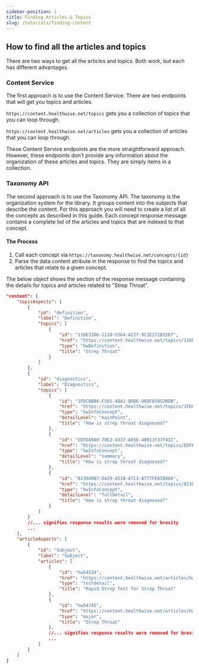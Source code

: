 ```yaml
---
sidebar-position: 1
title: Finding Articles & Topics
slug: /tutorials/finding-content
---
```


## How to find all the articles and topics
There are two ways to get all the articles and topics. Both work, but each has different advantages.

### Content Service
The first approach is to use the Content Service. There are two endpoints that will get you topics and articles.

`https://content.healthwise.net/topics` gets you a collection of topics that you can loop through.

`https://content.healthwise.net/articles` gets you a collection of articles that you can loop through.

These Content Service endpoints are the more straightforward approach. However, these endpoints don't provide any information about the organization of these articles and topics. They are simply items in a collection.

### Taxonomy API
The second approach is to use the Taxonomy API. The taxonomy is the organization system for the library. It groups content into the subjects that describe the content. For this approach you will need to create a list of all the concepts as described in this guide. Each concept response message contains a complete list of the articles and topics that are indexed to that concept.

#### The Process
1. Call each concept via `https://taxonomy.healthwise.net/concepts/{id}`
2. Parse the data.content atribute in the response to find the topics and articles that relate to a given concept.

The below object shows the section of the response message containing the details for topics and articles related to "Strep Throat".

```json
"content": {
    "topicAspects": [
        {
            "id": "definition",
            "label": "Definition",
            "topics": [
                {
                    "id": "116E31D6-1210-5364-A227-9C2E272B15B7",
                    "href": "https://content.healthwise.net/topics/116E31D6-1210-5364-A227-9C2E272B15B7",
                    "type": "hwDefinition",
                    "title": "Strep Throat"
                }
            ]
        },
        {
            "id": "diagnostics",
            "label": "Diagnostics",
            "topics": [
                {
                    "id": "1FDC0BB6-F565-4DA1-9DDE-909F85952BDB",
                    "href": "https://content.healthwise.net/topics/1FDC0BB6-F565-4DA1-9DDE-909F85952BDB",
                    "type": "hwInfoConcept",
                    "detailLevel": "mainPoint",
                    "title": "How is strep throat diagnosed?"
                },
                {
                    "id": "EDFEA9A0-70E2-4337-A05E-40011F37F41C",
                    "href": "https://content.healthwise.net/topics/EDFEA9A0-70E2-4337-A05E-40011F37F41C",
                    "type": "hwInfoConcept",
                    "detailLevel": "summary",
                    "title": "How is strep throat diagnosed?"
                },
                {
                    "id": "823849B7-DA29-451B-A7C3-A777FE05B966",
                    "href": "https://content.healthwise.net/topics/823849B7-DA29-451B-A7C3-A777FE05B966",
                    "type": "hwInfoConcept",
                    "detailLevel": "fullDetail",
                    "title": "How is strep throat diagnosed?"
                }
            ]
        }
        //... signifies response results were removed for brevity
        ...
    ],
    "articleAspects": [
        {
            "id": "Subject",
            "label": "Subject",
            "articles": [
                {
                    "id": "hw54524",
                    "href": "https://content.healthwise.net/articles/hw54524",
                    "type": "testdetail",
                    "title": "Rapid Strep Test for Strep Throat"
                },
                {
                    "id": "hw54745",
                    "href": "https://content.healthwise.net/articles/hw54745",
                    "type": "major",
                    "title": "Strep Throat"
                },
                //... signifies response results were removed for brevity
                ...
            ]
        }
    ]
}
```